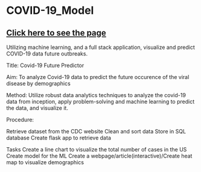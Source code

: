 # COVID-19_Model
##  [Click here to see the page](https://ph1-618o.github.io/COVID-19_Model/templates/index.html)
Utilizing machine learning, and a full stack application, visualize and predict COVID-19 data future outbreaks.

Title:  Covid-19 Future Predictor

Aim: To analyze Covid-19 data to predict the future occurence of the viral disease by demographics

Method: Utilize robust data analytics techniques to analyze the covid-19 data from inception, apply problem-solving and machine learning to predict the data, and visualize it. 

Procedure:

Retrieve dataset from the CDC website
Clean and sort data
Store in SQL database
Create flask app to retrieve data

Tasks
Create a line chart to visualize the total number of cases in the US
Create model for the ML
Create a webpage/article(interactive)/Create heat map to visualize demographics
